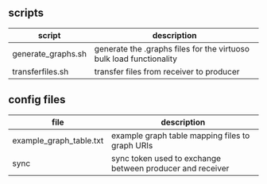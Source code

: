 ## scripts

| script | description |
| ------ | ----------- |
| generate_graphs.sh | generate the .graphs files for the virtuoso bulk load functionality |
| transferfiles.sh | transfer files from receiver to producer |


## config files
| file | description | 
| ---- | ----------- |
| example_graph_table.txt | example graph table mapping files to graph URIs |
| sync | sync token used to exchange between producer and receiver |

